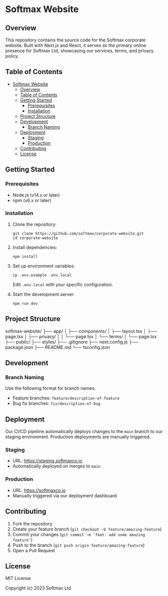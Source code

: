 # Softmax Website

## Overview

This repository contains the source code for the Softmax corporate website. Built with Next.js and React, it serves as the primary online presence for Softmax Ltd, showcasing our services, terms, and privacy policy.

## Table of Contents

- [Softmax Website](#softmax-website)
  - [Overview](#overview)
  - [Table of Contents](#table-of-contents)
  - [Getting Started](#getting-started)
    - [Prerequisites](#prerequisites)
    - [Installation](#installation)
  - [Project Structure](#project-structure)
  - [Development](#development)
    - [Branch Naming](#branch-naming)
  - [Deployment](#deployment)
    - [Staging](#staging)
    - [Production](#production)
  - [Contributing](#contributing)
  - [License](#license)

## Getting Started

### Prerequisites

- Node.js (v14.x or later)
- npm (v6.x or later)

### Installation

1. Clone the repository:
   ```
   git clone https://github.com/softmax/corporate-website.git
   cd corporate-website
   ```

2. Install dependencies:
   ```
   npm install
   ```

3. Set up environment variables:
   ```
   cp .env.example .env.local
   ```
   Edit `.env.local` with your specific configuration.

4. Start the development server:
   ```
   npm run dev
   ```

## Project Structure

softmax-website/
├── app/
│ ├── components/
│ ├── layout.tsx
│ ├── page.tsx
│ ├── privacy/
│ │ └── page.tsx
│ └── terms/
│ └── page.tsx
├── public/
├── styles/
├── .gitignore
├── next.config.js
├── package.json
├── README.md
└── tsconfig.json


## Development

### Branch Naming

Use the following format for branch names:
- Feature branches: `feature/description-of-feature`
- Bug fix branches: `fix/description-of-bug`

## Deployment

Our CI/CD pipeline automatically deploys changes to the `main` branch to our staging environment. Production deployments are manually triggered.

### Staging
- URL: https://staging.softmaxco.io
- Automatically deployed on merges to `main`

### Production
- URL: https://softmaxco.io
- Manually triggered via our deployment dashboard

## Contributing

1. Fork the repository
2. Create your feature branch (`git checkout -b feature/amazing-feature`)
3. Commit your changes (`git commit -m 'feat: add some amazing feature'`)
4. Push to the branch (`git push origin feature/amazing-feature`)
5. Open a Pull Request

## License

MIT License

Copyright (c) 2023 Softmax Ltd